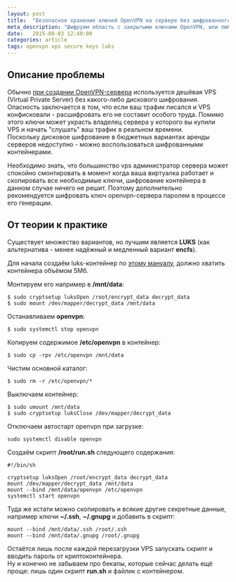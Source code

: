 ```yaml
---
layout: post
title:  "Безопасное хранение ключей OpenVPN на сервере без шифрованного диска"
meta_description: "Шифруем область с закрытыми ключами OpenVPN, или любую другую ценную информацию на чужом сервере"
date:   2015-08-03 12:49:00
categories: article
tags: openvpn vps secure keys luks
---
```


## Описание проблемы

Обычно <a href="/article/secure+openvpn+installer/" target="_blank">при создании OpenVPN-сервера</a> используется дешёвая VPS (Virtual Private Server) без какого-либо дискового шифрования. <br>
Опасность заключается в том, что если ваш трафик писался и VPS конфисковали - расшифровать его не составит особого труда.
Помимо этого ключи может украсть владелец сервера у которого вы купили VPS и начать "слушать" ваш трафик в реальном времени.<br>
Поскольку дисковое шифрование в бюджетных вариантах аренды серверов недоступно - можно воспользоваться шифрованными контейнерами.

Необходимо знать, что большинство vps администратор сервера может спокойно смонтировать в момент когда ваша виртуалка работает и скопировать все необходимые ключи, шифрование контейнера в данном случае ничего не решит. Поэтому дополнительно рекомендуется шифровать ключ openvpn-сервера паролем в процессе его генерации.

## От теории к практике

Существует множество вариантов, но лучшим является **LUKS** (как альтернатива - менее надёжный и медленный вариант **encfs**).

Для начала создаём luks-контейнер по <a href="/article/awesome+truecrypt+alternative+for+linux/" target="_blank">этому мануалу</a>, должно хватить контейнера объёмом 5Мб.

Монтируем его например в **/mnt/data**:

```
$ sudo cryptsetup luksOpen /root/encrypt_data decrypt_data
$ sudo mount /dev/mapper/decrypt_data /mnt/data
```

Останавливаем **openvpn**:

`$ sudo systemctl stop openvpn`

Копируем содержимое **/etc/openvpn** в контейнер:

`$ sudo cp -rpv /etc/openvpn /mnt/data`

Чистим основной каталог:

`$ sudo rm -r /etc/openvpn/*`

Выключаем контейнер:

```
$ sudo umount /mnt/data
$ sudo cryptsetup luksClose /dev/mapper/decrypt_data
```

Отключаем автостарт openvpn при загрузке:

`sudo systemctl disable openvpn`

Создаём скрипт **/root/run.sh** следующего содержания:

```
#!/bin/sh

cryptsetup luksOpen /root/encrypt_data decrypt_data
mount /dev/mapper/decrypt_data /mnt/data
mount --bind /mnt/data/openvpn /etc/openvpn
systemctl start openvpn
```

Туда же кстати можно скопировать и всякие другие секретные данные, например ключи **~/.ssh**, **~/.gnupg** и добавить в скрипт:

```
mount --bind /mnt/data/.ssh /root/.ssh
mount --bind /mnt/data/.gnupg /root/.gnupg
```

Остаётся лишь после каждой перезагрузки VPS запускать скрипт и вводить пароль от криптоконтейнера.<br>
Ну и конечно не забываем про бекапы, которые сейчас делать ещё проще: лишь один скрипт **run.sh** и файлик с контейнером.

